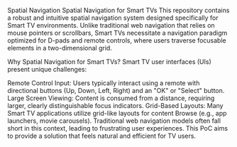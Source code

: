 Spatial Navigation Spatial Navigation for Smart TVs This repository contains a robust and intuitive spatial navigation system designed specifically for Smart TV environments. 
Unlike traditional web navigation that relies on mouse pointers or scrollbars, Smart TVs necessitate a navigation paradigm optimized for D-pads and remote controls,
where users traverse focusable elements in a two-dimensional grid.

Why Spatial Navigation for Smart TVs? Smart TV user interfaces (UIs) present unique challenges:

Remote Control Input: Users typically interact using a remote with directional buttons (Up, Down, Left, Right) and an "OK" or "Select" button. 
Large Screen Viewing: Content is consumed from a distance, requiring larger, clearly distinguishable focus indicators. 
Grid-Based Layouts: Many Smart TV applications utilize grid-like layouts for content Browse (e.g., app launchers, movie carousels). 
Traditional web navigation models often fall short in this context, leading to frustrating user experiences. 
This PoC aims to provide a solution that feels natural and efficient for TV users.
